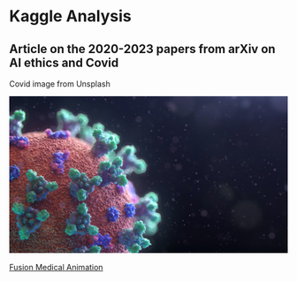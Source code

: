 # Kaggle Analysis

## Article on the 2020-2023 papers from arXiv on AI ethics and Covid

Covid image from Unsplash

![Image of Covid-19 Virus From Unsplash](images/fusion-medical-animation-EAgGqOiDDMg-unsplash.jpg)

[Fusion Medical Animation](https://unsplash.com/@fusion_medical_animation?utm_source=unsplash")

  